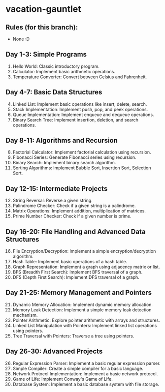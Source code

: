# vacation-gauntlet

## Rules (for this branch):
- None :D

## Day 1-3: Simple Programs

1. Hello World: Classic introductory program.
2. Calculator: Implement basic arithmetic operations.
3. Temperature Converter: Convert between Celsius and Fahrenheit.

## Day 4-7: Basic Data Structures

4. Linked List: Implement basic operations like insert, delete, search.
5. Stack Implementation: Implement push, pop, and peek operations.
6. Queue Implementation: Implement enqueue and dequeue operations.
7. Binary Search Tree: Implement insertion, deletion, and search operations.

## Day 8-11: Algorithms and Recursion

8. Factorial Calculator: Implement factorial calculation using recursion.
9. Fibonacci Series: Generate Fibonacci series using recursion.
10. Binary Search: Implement binary search algorithm.
11. Sorting Algorithms: Implement Bubble Sort, Insertion Sort, Selection Sort.

## Day 12-15: Intermediate Projects

12. String Reversal: Reverse a given string.
13. Palindrome Checker: Check if a given string is a palindrome.
14. Matrix Operations: Implement addition, multiplication of matrices.
15. Prime Number Checker: Check if a given number is prime.

## Day 16-20: File Handling and Advanced Data Structures

16. File Encryption/Decryption: Implement a simple encryption/decryption algorithm.
17. Hash Table: Implement basic operations of a hash table.
18. Graph Representation: Implement a graph using adjacency matrix or list.
19. BFS (Breadth First Search): Implement BFS traversal of a graph.
20. DFS (Depth First Search): Implement DFS traversal of a graph.

## Day 21-25: Memory Management and Pointers

21. Dynamic Memory Allocation: Implement dynamic memory allocation.
22. Memory Leak Detection: Implement a simple memory leak detection mechanism.
23. Pointer Arithmetic: Explore pointer arithmetic with arrays and structures.
24. Linked List Manipulation with Pointers: Implement linked list operations using pointers.
25. Tree Traversal with Pointers: Traverse a tree using pointers.

## Day 26-30: Advanced Projects

26. Regular Expression Parser: Implement a basic regular expression parser.
27. Simple Compiler: Create a simple compiler for a basic language.
28. Network Protocol Implementation: Implement a basic network protocol.
29. Game of Life: Implement Conway's Game of Life.
30. Database System: Implement a basic database system with file storage.
